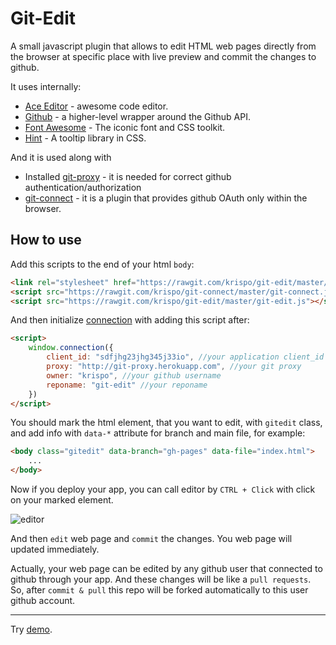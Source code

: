 Git-Edit
==

A small javascript plugin that allows to edit HTML web pages directly from the browser at specific place with live preview and commit the changes to github.

It uses internally:

* [Ace Editor](https://github.com/ajaxorg/ace) - awesome code editor.
* [Github](https://github.com/michael/github) - a higher-level wrapper around the Github API.
* [Font Awesome](https://github.com/FortAwesome/Font-Awesome) - The iconic font and CSS toolkit.
* [Hint](https://github.com/chinchang/hint.css) - A tooltip library in CSS.

And it is used along with

* Installed [git-proxy](https://github.com/krispo/git-proxy) - it is needed for correct github authentication/authorization
* [git-connect](https://github.com/krispo/git-connect) - it is a plugin that provides github OAuth only within the browser.

## How to use

Add this scripts to the end of your html `body`:
```html
<link rel="stylesheet" href="https://rawgit.com/krispo/git-edit/master/git-edit.css">
<script src="https://rawgit.com/krispo/git-connect/master/git-connect.js"></script>
<script src="https://rawgit.com/krispo/git-edit/master/git-edit.js"></script>
```
And then initialize [connection](https://github.com/krispo/git-connect) with adding this script after:
```html
<script>
    window.connection({
        client_id: "sdfjhg23jhg345j33io", //your application client_id
        proxy: "http://git-proxy.herokuapp.com", //your git proxy
        owner: "krispo", //your github username
        reponame: "git-edit" //your reponame
    })
</script>
```

You should mark the html element, that you want to edit, with `gitedit` class,
and add info with `data-*` attribute for branch and main file, for example:
```html
<body class="gitedit" data-branch="gh-pages" data-file="index.html">
    ...
</body>
```

Now if you deploy your app, you can call editor by `CTRL + Click` with click on your marked element.

![editor](https://raw.github.com/krispo/git-edit/master/img/editor_full.png)

And then `edit` web page and `commit` the changes. You web page will updated immediately.

Actually, your web page can be edited by any github user that connected to github through your app.
And these changes will be like a `pull requests`.
So, after `commit & pull` this repo will be forked automatically to this user github account.

---
Try [demo](http://krispo.github.io/git-edit).


